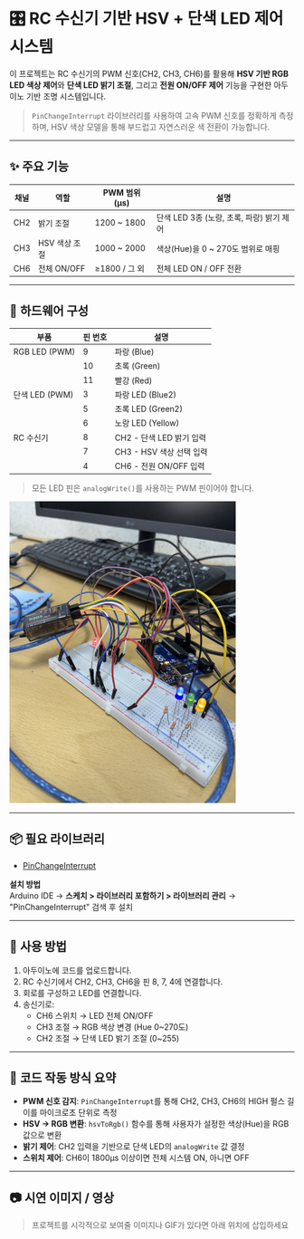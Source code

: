 # 🎛️ RC 수신기 기반 HSV + 단색 LED 제어 시스템

이 프로젝트는 RC 수신기의 PWM 신호(CH2, CH3, CH6)를 활용해 **HSV 기반 RGB LED 색상 제어**와 **단색 LED 밝기 조절**, 그리고 **전원 ON/OFF 제어** 기능을 구현한 아두이노 기반 조명 시스템입니다.

> `PinChangeInterrupt` 라이브러리를 사용하여 고속 PWM 신호를 정확하게 측정하며, HSV 색상 모델을 통해 부드럽고 자연스러운 색 전환이 가능합니다.

---

## ✨ 주요 기능

| 채널 | 역할           | PWM 범위 (μs) | 설명                         |
|------|----------------|----------------|------------------------------|
| CH2  | 밝기 조절       | 1200 ~ 1800     | 단색 LED 3종 (노랑, 초록, 파랑) 밝기 제어 |
| CH3  | HSV 색상 조절   | 1000 ~ 2000     | 색상(Hue)을 0 ~ 270도 범위로 매핑       |
| CH6  | 전체 ON/OFF     | ≥1800 / 그 외   | 전체 LED ON / OFF 전환          |

---

## 🧩 하드웨어 구성

| 부품             | 핀 번호 | 설명                    |
|------------------|---------|-------------------------|
| RGB LED (PWM)     | 9       | 파랑 (Blue)             |
|                   | 10      | 초록 (Green)            |
|                   | 11      | 빨강 (Red)              |
| 단색 LED (PWM)    | 3       | 파랑 LED (Blue2)        |
|                   | 5       | 초록 LED (Green2)       |
|                   | 6       | 노랑 LED (Yellow)       |
| RC 수신기         | 8       | CH2 - 단색 LED 밝기 입력 |
|                   | 7       | CH3 - HSV 색상 선택 입력 |
|                   | 4       | CH6 - 전원 ON/OFF 입력  |

> 모든 LED 핀은 `analogWrite()`를 사용하는 PWM 핀이어야 합니다.

<img src="images/IMG_0722.JPG" width="400" alt="하드웨어 구성">




---

## 📦 필요 라이브러리

- [PinChangeInterrupt](https://github.com/NicoHood/PinChangeInterrupt)

**설치 방법**  
Arduino IDE → **스케치 > 라이브러리 포함하기 > 라이브러리 관리** → "PinChangeInterrupt" 검색 후 설치

---

## 🚀 사용 방법

1. 아두이노에 코드를 업로드합니다.
2. RC 수신기에서 CH2, CH3, CH6을 핀 8, 7, 4에 연결합니다.
3. 회로를 구성하고 LED를 연결합니다.
4. 송신기로:
   - CH6 스위치 → LED 전체 ON/OFF
   - CH3 조절 → RGB 색상 변경 (Hue 0~270도)
   - CH2 조절 → 단색 LED 밝기 조절 (0~255)

---

## 🔧 코드 작동 방식 요약

- **PWM 신호 감지**: `PinChangeInterrupt`를 통해 CH2, CH3, CH6의 HIGH 펄스 길이를 마이크로초 단위로 측정
- **HSV → RGB 변환**: `hsvToRgb()` 함수를 통해 사용자가 설정한 색상(Hue)을 RGB 값으로 변환
- **밝기 제어**: CH2 입력을 기반으로 단색 LED의 `analogWrite` 값 결정
- **스위치 제어**: CH6이 1800μs 이상이면 전체 시스템 ON, 아니면 OFF

---

## 📷 시연 이미지 / 영상

> 프로젝트를 시각적으로 보여줄 이미지나 GIF가 있다면 아래 위치에 삽입하세요

